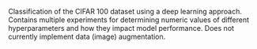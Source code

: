 Classification of the CIFAR 100 dataset using a deep learning approach. Contains multiple experiments for determining numeric values of different hyperparameters and how they impact model performance. Does not currently implement data (image) augmentation.
